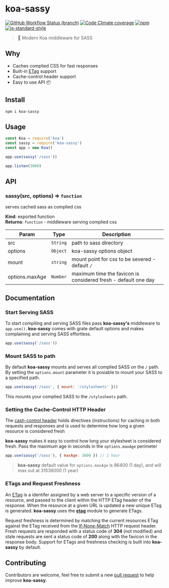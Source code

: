 # koa-sassy

[![GitHub Workflow Status (branch)](https://img.shields.io/github/workflow/status/dominicegginton/koa-sassy/CI/master?label=CI)](https://github.com/dominicegginton/koa-sassy/actions)
[![Code Climate coverage](https://img.shields.io/codeclimate/coverage/dominicegginton/koa-sassy)](https://codeclimate.com/github/dominicegginton/koa-sasssy)
[![npm](https://img.shields.io/npm/dt/koa-sassy?label=Downloads)](https://www.npmjs.com/package/koa-sassy)
[![js-standard-style](https://img.shields.io/badge/Code%20Style-standard-brightgreen.svg)](http://standardjs.com)

> :art: Modern Koa middleware for SASS

## Why

- Caches complied CSS for fast responses
- Built-in [ETag](https://developer.mozilla.org/en-US/docs/Web/HTTP/Headers/ETag) support
- Cache-control header support
- Easy to use API :package:

## Install

``` shell
npm i koa-sassy
```

## Usage

``` js
const Koa = require('koa')
const sassy = require('koa-sassy')
const app = new Koa()

app.use(sassy('/sass'))

app.listen(3000)
```

## API

### sassy(src, options) ⇒ `function`

serves cached sass as complied css

**Kind**: exported function  
**Returns**: `function` - middleware serving complied css

| Param | Type | Description |
| --- | --- | --- |
| src | `String` | path to sass directory |
| options | `Object` | koa-sassy options object |
| mount | `string` | mount point for css to be severed - default `/` |
| options.maxAge | `Number` | maximum time the favicon is considered fresh - default one day |

## Documentation

### Start Serving SASS

To start compiling and serving SASS files pass **koa-sassy's** middleware to `app.use()`. **koa-sassy** comes with grate default options and makes complaining and serving SASS effortless.

``` js
app.use(sassy('/sass'))
```

### Mount SASS to path

By default **koa-sassy** mounts and serves all complied SASS on the `/` path. By setting the `options.mount` parameter it is posiable to mount your SASS to a specified path.

``` js
app.use(sassy('/sass', { mount: '/stylesheets' }))
```

This mounts your complied SASS to the `/stylesheets` path.

### Setting the Cache-Control HTTP Header

The [cash-control header](https://developer.mozilla.org/en-US/docs/Web/HTTP/Headers/Cache-Control) holds directives (instructions) for caching in both requests and responses and is used to determine how long a given resource is considered fresh

**koa-sassy** makes it easy to control how long your stylesheet is considered fresh. Pass the maximum age in seconds in the `options.maxAge` perimeter

``` js
app.use(sassy('/sass'), { maxAge: 3600 }) // 1 hour
```

> **koa-sassy** default value for `options.maxAge` is 86400 (1 day), and will max out at 31536000 (1 year)

### ETags and Request Freshness

An [ETag](https://developer.mozilla.org/en-US/docs/Web/HTTP/Headers/ETag) is a identifer assigned by a web server to a specific version of a resource, and passed to the client within the HTTP ETag header of the response. When the resource at a given URL is updated a new unique ETag is generated. **koa-sassy** uses the [**etag**](https://github.com/jshttp/etag) module to generate ETags.

Request freshness is determined by matching the current resources ETag against the ETag received from the [If-None-Match](https://developer.mozilla.org/en-US/docs/Web/HTTP/Headers/If-None-Match) HTTP request header. Fresh requests are responded with a status code of **304** (not modified) and stale requests are sent a status code of **200** along with the favicon in the response body. Support for ETags and freshness checking is built into **koa-sassy** by default.

## Contributing

Contributors are welcome, feel free to submit a new [pull request](https://github.com/dominicegginton/koa-sassy/pulls)  to help improve **koa-sassy**.
